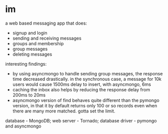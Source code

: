 im
==


a web based messaging app that does:
- signup and login
- sending and receiving messages
- groups and membership
- group messages
- deleting messages

interesting findings:
- by using asyncmongo to handle sending group messages, the response time decreased drastically. in the synchronous case, a message for 10k users would cause 1500ms delay to insert, with asyncmongo, 6ms
- caching the inbox also helps by reducing the response delay from 200ms to 20ms
- asyncmongo version of find behaves quite different than the pymongo version, in that it by default returns only 100 or so records even when there are many more matched. gotta set the limit. 

database - MongoDB; web server - Tornado; 
database driver - pymongo and asyncmongo


